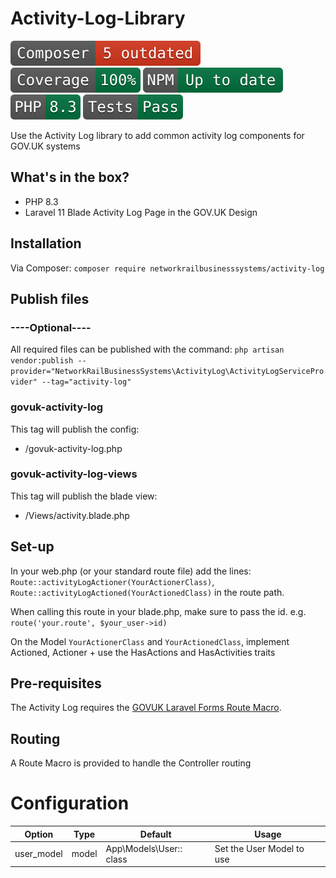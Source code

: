 # Activity-Log-Library

![Composer status](.github/composer.svg)
![Coverage status](.github/coverage.svg)
![NPM status](.github/npm.svg)
![PHP version](.github/php.svg)
![Tests status](.github/tests.svg)

Use the Activity Log library to add common activity log components for GOV.UK systems

## What's in the box?
* PHP 8.3
* Laravel 11 Blade Activity Log Page in the GOV.UK Design
  
## Installation
Via Composer: `composer require networkrailbusinesssystems/activity-log`

## Publish files
### ----Optional----
All required files can be published with the command:
`php artisan vendor:publish --provider="NetworkRailBusinessSystems\ActivityLog\ActivityLogServiceProvider" --tag="activity-log"`

### govuk-activity-log 
This tag will publish the config:
* /govuk-activity-log.php

### govuk-activity-log-views
This tag will publish the blade view:
* /Views/activity.blade.php

## Set-up
In your web.php (or your standard route file) add the lines:  
`Route::activityLogActioner(YourActionerClass)`, `Route::activityLogActioned(YourActionedClass)` in the route path.   

When calling this route in your blade.php, make sure to pass the id. e.g. `route('your.route', $your_user->id)`  

On the Model `YourActionerClass` and `YourActionedClass`, implement Actioned, Actioner + use the HasActions and HasActivities traits

## Pre-requisites
The Activity Log requires the [GOVUK Laravel Forms Route Macro](https://github.com/AnthonyEdmonds/govuk-laravel/blob/main/docs/forms.md).

## Routing
A Route Macro is provided to handle the Controller routing

# Configuration
|   Option   | Type  |         Default         |           Usage         |
| -----------| ----  | ------------------------| ------------------------|
| user_model | model | App\Models\User:: class | Set the User Model to use



